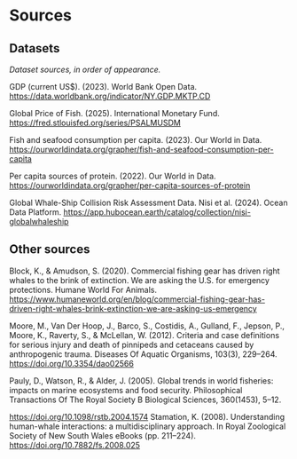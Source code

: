 # Sources

## Datasets
<i>Dataset sources, in order of appearance.</i>

GDP (current US$). (2023). World Bank Open Data. https://data.worldbank.org/indicator/NY.GDP.MKTP.CD

Global Price of Fish. (2025). International Monetary Fund. https://fred.stlouisfed.org/series/PSALMUSDM

Fish and seafood consumption per capita. (2023). Our World in Data. https://ourworldindata.org/grapher/fish-and-seafood-consumption-per-capita

Per capita sources of protein. (2022). Our World in Data. https://ourworldindata.org/grapher/per-capita-sources-of-protein

Global Whale-Ship Collision Risk Assessment Data. Nisi et al. (2024). Ocean Data Platform. https://app.hubocean.earth/catalog/collection/nisi-globalwhaleship

## Other sources

Block, K., & Amudson, S. (2020). Commercial fishing gear has driven right whales to the brink of extinction. We are asking the U.S. for emergency protections. Humane World For Animals. https://www.humaneworld.org/en/blog/commercial-fishing-gear-has-driven-right-whales-brink-extinction-we-are-asking-us-emergency

Moore, M., Van Der Hoop, J., Barco, S., Costidis, A., Gulland, F., Jepson, P., Moore, K., Raverty, S., & McLellan, W. (2012). Criteria and case definitions for serious injury and death of pinnipeds and cetaceans caused by anthropogenic trauma. Diseases Of Aquatic Organisms, 103(3), 229–264. https://doi.org/10.3354/dao02566 

Pauly, D., Watson, R., & Alder, J. (2005). Global trends in world fisheries: impacts on marine ecosystems and food security. Philosophical Transactions Of The Royal Society B Biological Sciences, 360(1453), 5–12. 

https://doi.org/10.1098/rstb.2004.1574 Stamation, K. (2008). Understanding human-whale interactions: a multidisciplinary approach. In Royal Zoological Society of New South Wales eBooks (pp. 211–224). https://doi.org/10.7882/fs.2008.025

